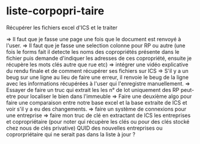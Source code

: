 # liste-corpopri-taire
Récupérer les fichiers excel d'ICS et le traiter 

=> Il faut que je fasse une page une fois que le document est renvoyé à l'user. 
=> Il faut que je fasse une selection colonne pour RP ou autre (une fois le forms fait il detecte les noms des copropriétés présente dans le fichier puis demande d'indiquer les adresses de ces copropriété, ensuite je récupère les mots clés autre que rue etc)
=> intégrer une vidéo explicative du rendu finale et de comment récupérer ses fichiers sur ICS
=> S'il y a un beug sur une ligne au lieu de faire une erreur, il renvoie le beug de la ligne avec les informations récupérées à l'user qui l'enregistre manuellement. 
=> Essayer de faire un truc qui extrait les les n° de lot uniquement des RP peut-etre pour localiser le bien dans l'immeuble 
=> Faire une deuxième algo pour faire une comparaison entre notre base excel et la base extraite de ICS et voir s'il y a eu des changements. 
=> faire un système de connexions pour une entreprise
=> faire mon truc de clé en extractant de ICS les entreprises et copropriétaire (pour noter qui récupère les clés ou pour des clés stocké chez nous de clés privative) QUID des nouvelles entreprises ou coprorpriétaire qui ne serait pas dans la liste à jour ? 
